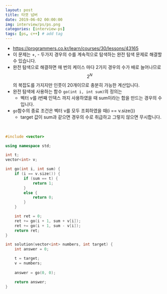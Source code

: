 ```yaml
---
layout: post
title: 타겟 넘버
date: 2019-06-02 00:00:00
img: interview/ps/ps.png
categories: [interview-ps] 
tags: [ps, c++] # add tag
---
```


+ https://programmers.co.kr/learn/courses/30/lessons/43165
+ 이 문제는 +, - 두가지 경우의 수를 계속적으로 탐색하는 완전 탐색 문제로 해결할 수 있습니다.
+ 완전 탐색으로 해결하면 매 번의 케이스 마다 2가지 경우의 수가 배로 늘어나므로 $$ 2^{N} $$ 의 복잡도를 가지지만 인풋이 20개이므로 충분히 가능한 계산입니다.
+ 완전 탐색에 사용하는 함수 `go(int i, int sum)`의 정의는
    + 벡터 v를 i번째 인덱스 까지 사용하였을 때 sum이라는 합을 만드는 경우의 수 입니다.
+ `go`함수의 종료 조건은 벡터 v를 모두 조회하였을 때(i == v.size())
    + target 값이 sum과 같으면 경우의 수로 취급하고 그렇지 않으면 무시합니다.  

<br>

```cpp
#include <vector>

using namespace std;

int t;
vector<int> v;

int go(int i, int sum) {	
	if (i == v.size()) {
		if (sum == t) {
			return 1;
		}
		else {
			return 0;
		}
	}

	int ret = 0;
	ret += go(i + 1, sum + v[i]);
	ret += go(i + 1, sum - v[i]);
	return ret;
}

int solution(vector<int> numbers, int target) {
	int answer = 0;

	t = target;
	v = numbers;
	
	answer = go(0, 0);

	return answer;
}
```